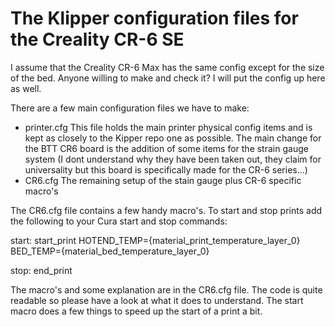 # The Klipper configuration files for the Creality CR-6 SE
I assume that the Creality CR-6 Max has the same config except for the size of the bed. Anyone willing to make and check it? I will put the config up here as well.

There are a few main configuration files we have to make:
* printer.cfg
    This file holds the main printer physical config items and is kept as closely to the Kipper repo one as possible. The main change for the BTT CR6 board is the addition of some items for the strain gauge system (I dont understand why they have been taken out, they claim for universality but this board is specifically made for the CR-6 series...)
* CR6.cfg
    The remaining setup of the stain gauge plus CR-6 specific macro's

The CR6.cfg file contains a few handy macro's. To start and stop prints add the following to your Cura start and stop commands:

start:
start_print HOTEND_TEMP={material_print_temperature_layer_0} BED_TEMP={material_bed_temperature_layer_0}

stop:
end_print

The macro's and some explanation are in the CR6.cfg file. The code is quite readable so please have a look at what it does to understand.
The start macro does a few things to speed up the start of a print a bit.
